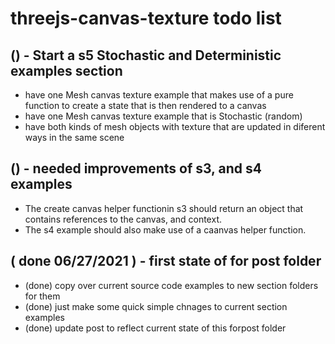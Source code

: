 # threejs-canvas-texture todo list

## () - Start a s5 Stochastic and Deterministic examples section
* have one Mesh canvas texture example that makes use of a pure function to create a state that is then rendered to a canvas
* have one Mesh canvas texture example that is Stochastic \(random\)
* have both kinds of mesh objects with texture that are updated in diferent ways in the same scene

## () - needed improvements of s3, and s4 examples
* The create canvas helper functionin s3 should return an object that contains references to the canvas, and context.
* The s4 example should also make use of a caanvas helper function.

## ( done 06/27/2021 ) - first state of for post folder
* (done) copy over current source code examples to new section folders for them
* (done) just make some quick simple chnages to current section examples
* (done) update post to reflect current state of this forpost folder